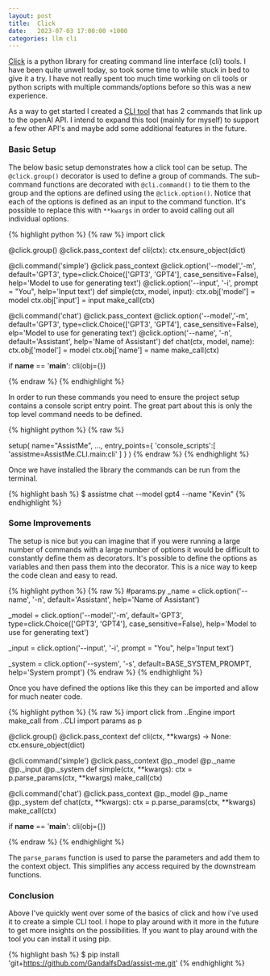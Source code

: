 ```yaml
---
layout: post
title:  Click
date:   2023-07-03 17:00:00 +1000
categories: llm cli 
---
```

[Click][ClickDocs] is a python library for creating command line interface (cli) tools. I have been quite unwell today, so took
some time to while stuck in bed to give it a try.  I have not really spent too much time working on cli tools or python scripts 
with multiple commands/options before so this was a new experience.

As a way to get started I created a [CLI tool][AssistMeRepo] that has 2 commands that link up to the openAI API.
I intend to expand this tool (mainly for myself) to support a few other API's and maybe add some additional features in 
the future.

### Basic Setup

The below basic setup demonstrates how a click tool can be setup.  The `@click.group()` decorator is used to define a group of
commands. The sub-command functions are decorated with `@cli.command()` to tie them to the group and the options are defined
using the `@click.option()`. Notice that each of the options is defined as an input to the command function.  It's possible to 
replace this with `**kwargs` in order to avoid calling out all individual options.

{% highlight python %}
{% raw %}
import click

@click.group()
@click.pass_context
def cli(ctx):
    ctx.ensure_object(dict)

@cli.command('simple')
@click.pass_context
@click.option('--model','-m', default='GPT3',
            type=click.Choice(['GPT3', 'GPT4'], case_sensitive=False),
            help='Model to use for generating text')
@click.option('--input', '-i',
            prompt = "You", 
            help='Input text')
def simple(ctx, model, input):
    ctx.obj['model'] = model
    ctx.obj['input'] = input
    make_call(ctx)

@cli.command('chat')
@click.pass_context
@click.option('--model','-m', default='GPT3',
            type=click.Choice(['GPT3', 'GPT4'], case_sensitive=False),
            elp='Model to use for generating text')
@click.option('--name', '-n', 
            default='Assistant', 
            help='Name of Assistant')
def chat(ctx, model, name):
    ctx.obj['model'] = model
    ctx.obj['name'] = name
    make_call(ctx)

if __name__ == '__main__':
    cli(obj={})

{% endraw %}
{% endhighlight %}


In order to run these commands you need to ensure the project setup contains a console script entry point.
The great part about this is only the top level command needs to be defined. 

{% highlight python %}
{% raw %}

setup(
    name="AssistMe",
    ...,
    entry_points={
        'console_scripts':[
            'assistme=AssistMe.CLI.main:cli'
        ]
    }
)
{% endraw %}
{% endhighlight %}

Once we have installed the library the commands can be run from the terminal.

{% highlight bash %}
$ assistme chat --model gpt4 --name "Kevin"
{% endhighlight %}

### Some Improvements

The setup is nice but you can imagine that if you were running a large number of commands with a large number of options
it would be difficult to constantly define them as decorators. It's possible to define the options as variables and then 
pass them into the decorator.  This is a nice way to keep the code clean and easy to read.

{% highlight python %}
{% raw %}
#params.py
_name = click.option('--name', '-n', 
                        default='Assistant', 
                        help='Name of Assistant')

_model = click.option('--model','-m', 
                        default='GPT3',
                        type=click.Choice(['GPT3', 'GPT4'], case_sensitive=False),
                        help='Model to use for generating text')

_input = click.option('--input', '-i',
                        prompt = "You", 
                        help='Input text')

_system = click.option('--system', '-s',
                        default=BASE_SYSTEM_PROMPT,
                        help='System prompt')
{% endraw %}
{% endhighlight %}

Once you have defined the options like this they can be imported and allow for much neater code.

{% highlight python %}
{% raw %}
import click
from ..Engine import make_call
from ..CLI import params as p

@click.group()
@click.pass_context
def cli(ctx, **kwargs) -> None:
    ctx.ensure_object(dict)

@cli.command('simple')
@click.pass_context
@p._model
@p._name
@p._input
@p._system
def simple(ctx, **kwargs):
    ctx = p.parse_params(ctx, **kwargs)
    make_call(ctx)

@cli.command('chat')
@click.pass_context
@p._model
@p._name
@p._system
def chat(ctx, **kwargs):
    ctx = p.parse_params(ctx, **kwargs)
    make_call(ctx)

if __name__ == '__main__':
    cli(obj={})

{% endraw %}
{% endhighlight %}

The `parse_params` function is used to parse the parameters and add them to the context object. This simplifies any
access required by the downstream functions.

### Conclusion
Above I've quickly went over some of the basics of click and how i've used it to create a simple CLI tool.
I hope to play around with it more in the future to get more insights on the possibilities.
If you want to play around with the tool you can install it using pip.

{% highlight bash %}
$ pip install 'git+https://github.com/GandalfsDad/assist-me.git'
{% endhighlight %}

[ClickDocs]: https://click.palletsprojects.com/en/8.1.x/
[AssistMeRepo]: https://github.com/GandalfsDad/assist-me